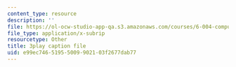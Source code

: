 ```yaml
---
content_type: resource
description: ''
file: https://ol-ocw-studio-app-qa.s3.amazonaws.com/courses/6-004-computation-structures-spring-2017/e99ec74651955009902103f2677dab77_185WS_ZzobA.vtt
file_type: application/x-subrip
resourcetype: Other
title: 3play caption file
uid: e99ec746-5195-5009-9021-03f2677dab77
---
```

